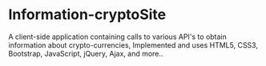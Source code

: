 # Information-cryptoSite
A client-side application containing calls to various API's to obtain information about crypto-currencies, Implemented and uses HTML5, CSS3, Bootstrap, JavaScript, jQuery, Ajax, and more..
